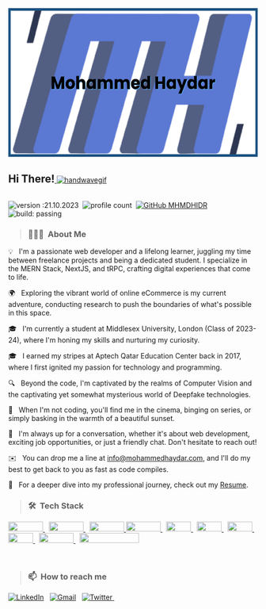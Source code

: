 <a href="https://github.com/MHMDHIDR">
<img alt="Profile Picture" src="https://raw.githubusercontent.com/MHMDHIDR/mhmdhidr/main/public/banner.png" width="700" height="300" />
</a>

<a href="https://github.com/MHMDHIDR">
<h2 style="display: inline-block">Hi There!</h2>
<img alt="handwavegif" src="https://user-images.githubusercontent.com/39513876/112366216-8cfe7400-8cfe-11eb-8116-7d3dbae20e97.gif" width="40" />
</a>

![version :21.10.2023](https://img.shields.io/badge/version-21.10.2023-informational)&nbsp;
![profile count](https://komarev.com/ghpvc/?username=MHMDHIDR&color=red)&nbsp;
[![GitHub MHMDHIDR](https://img.shields.io/github/followers/MHMDHIDR?label=follow&style=social)](https://github.com/MHMDHIDR)&nbsp;
![build: passing](https://img.shields.io/badge/build-passing-success)

> ### 👨🏻‍💻 &nbsp;About Me

💡 &nbsp; I'm a passionate web developer and a lifelong learner, juggling my time between freelance projects and being a dedicated student. I specialize in the MERN Stack, NextJS, and tRPC, crafting digital experiences that come to life.

🌍 &nbsp; Exploring the vibrant world of online eCommerce is my current adventure, conducting research to push the boundaries of what's possible in this space.

🎓 &nbsp; I'm currently a student at Middlesex University, London (Class of 2023-24), where I'm honing my skills and nurturing my curiosity.

🎓 &nbsp; I earned my stripes at Aptech Qatar Education Center back in 2017, where I first ignited my passion for technology and programming.

🔍 &nbsp; Beyond the code, I'm captivated by the realms of Computer Vision and the captivating yet somewhat mysterious world of Deepfake technologies.

🎥 &nbsp; When I'm not coding, you'll find me in the cinema, binging on series, or simply basking in the warmth of a beautiful sunset.

💬 &nbsp; I'm always up for a conversation, whether it's about web development, exciting job opportunities, or just a friendly chat. Don't hesitate to reach out!

✉️ &nbsp; You can drop me a line at info@mohammedhaydar.com, and I'll do my best to get back to you as fast as code compiles.

📄 &nbsp; For a deeper dive into my professional journey, check out my [Resume](https://drive.google.com/file/d/1Z_tnRp6xDhmISvM9thfuR1Ufe2MKkZaG/view?usp=sharing).

> ### 🛠 &nbsp;Tech Stack

<!-- 1- Javascript -->
<a href="https://www.javascript.com">
  <img src="https://img.shields.io/badge/-JavaScript-05122A?style=flat&logo=javascript" width="70" height="20" />
</a>
&nbsp;
<!-- 2- NextJS -->
<a href="https://www.nextjs.org">
  <img src="https://img.shields.io/badge/next.js-000000?style=for-the-badge&logo=nextdotjs" width="70" height="20" />
</a>
&nbsp;
<!-- 3- TailwindCSS -->
<a href="https://www.tailwindcss.com">
  <img src="https://img.shields.io/badge/-Tailwindcss-05122A?style=flat&logo=tailwindcss&logoColor=563D7C" width="70" height="20" />
</a>

<!-- 4- SASS Lang -->
<a href="https://www.sass-lang.com">
  <img src="https://img.shields.io/badge/SASS-hotpink.svg?style=for-the-badge&logo=SASS&logoColor=white" width="70" height="20" />
</a>
&nbsp;
<!-- 5- HTML -->
<a href="https://html.spec.whatwg.org/multipage">
  <img src="https://img.shields.io/badge/-HTML-05122A?style=flat&logo=HTML5" width="50" height="20" />
</a>
&nbsp;
<!-- 6- CSS -->
<a href="https://www.w3.org/Style/CSS/Overview.en.html">
  <img src="https://img.shields.io/badge/-CSS-05122A?style=flat&logo=CSS3&logoColor=1572B6" width="50" height="20" />
</a>
&nbsp;
<!-- 7- Git Version Control System -->
<a href="https://git-scm.com">
  <img src="https://img.shields.io/badge/-Git-05122A?style=flat&logo=git" width="50" height="20" />
</a>
&nbsp
<!-- 8- Yarn Package Manager; -->
<a href="https://www.yarnpkg.com">
  <img src="https://img.shields.io/badge/yarn-%232C8EBB.svg?style=for-the-badge&logo=yarn&logoColor=white" width="50" height="20" />
</a>
&nbsp;
<!-- 9- Github -->
<a href="https://www.github.com">
  <img src="https://img.shields.io/badge/-GitHub-05122A?style=flat&logo=github" width="70" height="20" />
</a>
&nbsp;
<!-- 10- Visual Studio Code -->
<a href="https://code.visualstudio.com">
  <img src="https://img.shields.io/badge/-Visual%20Studio%20Code-05122A?style=flat&logo=visual-studio-code&logoColor=007ACC" width="120" height="20" />
</a>

&nbsp;

> ### 📫 &nbsp;How to reach me

<a href="https://www.linkedin.com/in/mohammedhaydar">
<img alt="LinkedIn" src="https://img.shields.io/badge/linkedin%20-%230077B5.svg?&style=flat&logo=linkedin&logoColor=white"/></a>
&nbsp;
<a href="mailto:info@mohammedhaydar.com">
<img alt="Gmail" src="https://img.shields.io/badge/Gmail-D14836?style=flat&logo=gmail&logoColor=white" /></a>
&nbsp;
<a target="_blank" href="https://twitter.com/mohmdhidr" class="transition-transform hover:-translate-y-1">
  <img alt="Twitter" src="https://img.shields.io/twitter/url?url=https%3A%2F%2Ftwitter.com%2Fmohmdhidr" />
</a>
&nbsp;

